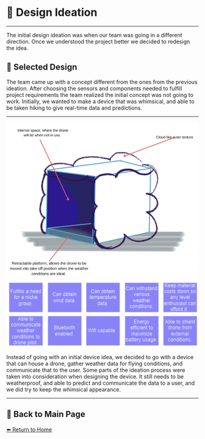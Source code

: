 # 📝 **Design Ideation**
---
The initial design ideation was when our team was going in a different direction. Once we understood the project better we decided to redesign the idea. 
## 📖 **Selected Design**  
The team came up with a concept different from the ones from the previous ideation. After choosing the sensors and components needed to fulfill project requirements the team realized the initial concept was not going to work. Initially, we wanted to make a device that was whimsical, and able to be taken hiking to give real-time data and predictions. 

---

![Diagram Title](./image/Selected-Design.png)
![Diagram Title](./image/Ideals.png)

Instead of going with an initial device idea, we decided to go with a device that can house a drone, gather weather data for flying conditions, and communicate that to the user. Some parts of the ideation process were taken into consideration when designing the device. It still needs to be weatherproof, and able to predict and communicate the data to a user, and we did try to keep the whimsical appearance. 

---

## 🔄 **Back to Main Page**  
[⬅️ Return to Home](./index.md)
```
